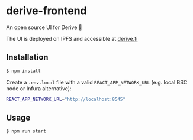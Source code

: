 # derive-frontend

An open source UI for Derive 🤠

The UI is deployed on IPFS and accessible at
[derive.fi](https://derive.fi/#/) 

## Installation

```bash
$ npm install
```

Create a `.env.local` file with a valid `REACT_APP_NETWORK_URL` (e.g. local BSC node or Infura alternative):

```bash
REACT_APP_NETWORK_URL="http://localhost:8545"
```

## Usage

```bash
$ npm run start
```